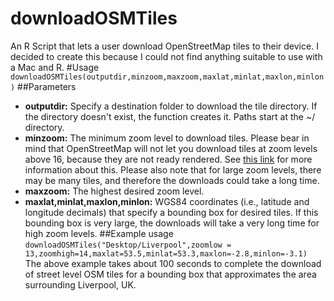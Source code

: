 # downloadOSMTiles
An R Script that lets a user download OpenStreetMap tiles to their device. I decided to create this because I could not find anything suitable to use with a Mac and R.
#Usage
`downloadOSMTiles(outputdir,minzoom,maxzoom,maxlat,minlat,maxlon,minlon)`
##Parameters
* **outputdir:** Specify a destination folder to download the tile directory. If the directory doesn't exist, the function creates it. Paths start at the ~/ directory.
* **minzoom:** The minimum zoom level to download tiles. Please bear in mind that OpenStreetMap will not let you download tiles at zoom levels above 16, because they are not ready rendered. See [this link](http://wiki.openstreetmap.org/wiki/Tile_usage_policy) for more information about this. Please also note that for large zoom levels, there may be many tiles, and therefore the downloads could take a long time.
* **maxzoom:** The highest desired zoom level.
* **maxlat,minlat,maxlon,minlon:** WGS84 coordinates (i.e., latitude and longitude decimals) that specify a bounding box for desired tiles. If this bounding box is very large, the downloads will take a very long time for high zoom levels.
##Example usage
`downloadOSMTiles("Desktop/Liverpool",zoomlow = 13,zoomhigh=14,maxlat=53.5,minlat=53.3,maxlon=-2.8,minlon=-3.1)`
The above example takes about 100 seconds to complete the download of street level OSM tiles for a bounding box that approximates the area surrounding Liverpool, UK.


